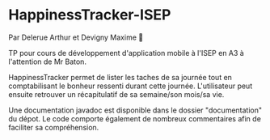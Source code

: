 # HappinessTracker-ISEP
Par Delerue Arthur et Devigny Maxime :vulcan_salute:
 
TP pour cours de développement d'application mobile à l'ISEP en A3 à l'attention de Mr Baton.

HappinessTracker permet de lister les taches de sa journée tout en comptabilisant le bonheur ressenti durant cette journée.
L'utilisateur peut ensuite retrouver un récapitulatif de sa semaine/son mois/sa vie.

Une documentation javadoc est disponible dans le dossier "documentation" du dépot.
Le code comporte également de nombreux commentaires afin de faciliter sa compréhension.
